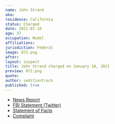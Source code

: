 ```yaml
---
name: John Strand
aka:
residence: California
status: Charged
date: 2021-01-18
age: 37
occupation: Model
affiliations:
jurisdiction: Federal
image: 072.png
after:
layout: suspect
title: John Strand charged on January 18, 2021
preview: 072.png
quote:
author: seditiontrack
published: true
---
```


- [News Report](https://losangeles.cbslocal.com/2021/01/19/beverly-hills-salon-owner-gina-bisignano-2-others-arrested-for-capitol-riots/)
- [FBI Statement (Twitter)](https://twitter.com/FBILosAngeles/status/1351604985210040326?s=20)
- [Statement of Facts](https://www.justice.gov/opa/page/file/1356546/download)
- [Complaint](https://www.justice.gov/opa/page/file/1356551/download)